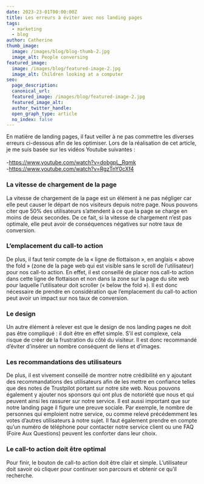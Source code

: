 ```yaml
---
date: 2023-23-01T00:00:00Z
title: Les erreurs à éviter avec nos landing pages
tags:
  - marketing
  - blog
author: Catherine
thumb_image:
  image: /images/blog/blog-thumb-2.jpg
  image_alt: People conversing
featured_image:
  image: /images/blog/featured-image-2.jpg
  image_alt: Children looking at a computer
seo:
  page_description:
  canonical_url:
  featured_image: /images/blog/featured-image-2.jpg
  featured_image_alt:
  author_twitter_handle:
  open_graph_type: article
  no_index: false
---
```


En matière de landing pages, il faut veiller à ne pas commettre les diverses erreurs ci-dessous afin de les optimiser. Lors de la réalisation de cet article, je me suis basée sur les vidéos Youtube suivantes : <br> <br>
-https://www.youtube.com/watch?v=dobgpL_Rqmk <br>
-https://www.youtube.com/watch?v=RgzTnY0cXf4
### La vitesse de chargement de la page

La vitesse de chargement de la page est un élément à ne pas négliger car elle peut causer le départ de nos visiteurs depuis notre page. Nous pouvons citer que 50% des utilisateurs s’attendent à ce que la page se charge en moins de deux secondes. De ce fait, si la vitesse de chargement n’est pas optimale, elle peut avoir de conséquences négatives sur notre taux de conversion. 

### L’emplacement du call-to action

De plus, il faut tenir compte de la « ligne de flottaison », en anglais « above the fold » (zone de la page web qui est visible sans le scroll de l’utilisateur) pour nos call-to action. En effet, il est conseillé de placer nos call-to action dans cette ligne de flottaison et non dans la zone sur la page du site web pour laquelle l’utilisateur doit scroller (« below the fold »). Il est donc nécessaire de prendre en considération que l’emplacement du call-to action peut avoir un impact sur nos taux de conversion.

### Le design

Un autre élément à relever est que le design de nos landing pages ne doit pas être compliqué : il doit être en effet simple. S’il est complexe, cela risque de créer de la frustration du côté du visiteur. Il est donc recommandé d’éviter d’insérer un nombre conséquent de liens et d’images.

### Les recommandations des utilisateurs

De plus, il est vivement conseillé de montrer notre crédibilité en y ajoutant des recommandations des utilisateurs afin de les mettre en confiance telles que des notes de Trustpilot portant sur notre site web. Nous pouvons également y ajouter nos sponsors qui ont plus de notoriété que nous et qui peuvent ainsi les rassurer sur notre service. 
Il est aussi important que sur notre landing page il figure une preuve sociale. Par exemple, le nombre de personnes qui emploient notre service, ou comme relevé précédemment les votes d’autres utilisateurs à notre sujet. Il faut également prendre en compte qu’un numéro de téléphone pour contacter notre service client ou une FAQ (Foire Aux Questions) peuvent les conforter dans leur choix.

### Le call-to action doit être optimal

Pour finir, le bouton de call-to action doit être clair et simple. L’utilisateur doit savoir où cliquer pour continuer son parcours et obtenir ce qu’il recherche.
